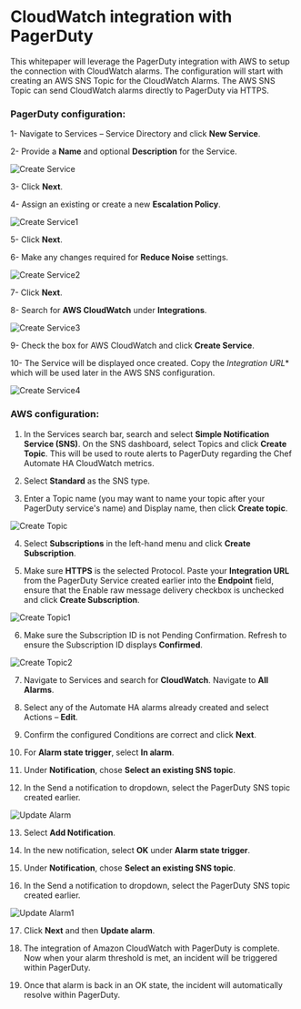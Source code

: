 # CloudWatch integration with PagerDuty

This whitepaper will leverage the PagerDuty integration with AWS to setup the connection with CloudWatch alarms. The configuration will start with creating an AWS SNS Topic for the CloudWatch Alarms.  The AWS SNS Topic can send CloudWatch alarms directly to PagerDuty via HTTPS.

### PagerDuty configuration:
1-	Navigate to Services – Service Directory and click **New Service**.

2-	Provide a **Name** and optional **Description** for the Service.

![Create Service](images/createservice-0.png)

3-	Click **Next**.

4-	Assign an existing or create a new **Escalation Policy**.

![Create Service1](images/createservice-1.png)

5-	Click **Next**.

6-	Make any changes required for **Reduce Noise** settings.

![Create Service2](images/createservice-2.png)

7-	Click **Next**.

8-	Search for **AWS CloudWatch** under **Integrations**.

![Create Service3](images/createservice-3.png)

9-	Check the box for AWS CloudWatch and click **Create Service**.

10-	The Service will be displayed once created.  Copy the *Integration URL** which will be used later in the AWS SNS configuration.

![Create Service4](images/createservice-4.png)

### AWS configuration:
1.	In the Services search bar, search and select **Simple Notification Service (SNS)**. On the SNS dashboard, select Topics and click **Create Topic**. This will be used to route alerts to PagerDuty regarding the Chef Automate HA CloudWatch metrics.

2.	Select **Standard** as the SNS type.

3.	Enter a Topic name (you may want to name your topic after your PagerDuty service's name) and Display name, then click **Create topic**.

![Create Topic](images/createtopic-0.png)

4.	Select **Subscriptions** in the left-hand menu and click **Create Subscription**.

5.	Make sure **HTTPS** is the selected Protocol. Paste your **Integration URL** from the PagerDuty Service created earlier into the **Endpoint** field, ensure that the Enable raw message delivery checkbox is unchecked and click **Create Subscription**.

![Create Topic1](images/createtopic-1.png)

6.	Make sure the Subscription ID is not Pending Confirmation. Refresh to ensure the Subscription ID displays **Confirmed**.

![Create Topic2](images/createtopic-2.png)

7.	Navigate to Services and search for **CloudWatch**. Navigate to **All Alarms**.

8.	Select any of the Automate HA alarms already created and select Actions – **Edit**. 

9.	Confirm the configured Conditions are correct and click **Next**.

10.	For **Alarm state trigger**, select **In alarm**.

11.	Under **Notification**, chose **Select an existing SNS topic**.

12.	In the Send a notification to dropdown, select the PagerDuty SNS topic created earlier.

![Update Alarm](images/updatealarm-0.png)

13.	Select **Add Notification**.

14.	In the new notification, select **OK** under **Alarm state trigger**.

15.	Under **Notification**, chose **Select an existing SNS topic**.

16.	In the Send a notification to dropdown, select the PagerDuty SNS topic created earlier.

![Update Alarm1](images/updatealarm-1.png)

17.	Click **Next** and then **Update alarm**.

18.	The integration of Amazon CloudWatch with PagerDuty is complete. Now when your alarm threshold is met, an incident will be triggered within PagerDuty.

19.	Once that alarm is back in an OK state, the incident will automatically resolve within PagerDuty.

